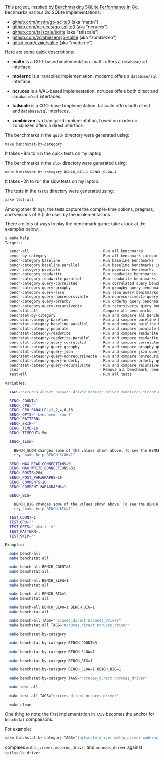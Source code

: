 This project, inspired by [Benchmarking SQLite Performance in Go](https://www.golang.dk/articles/benchmarking-sqlite-performance-in-go), bechmarks various Go SQLite implementations:

* [github.com/mattn/go-sqlite3](https://github.com/mattn/go-sqlite3) (aka "mattn")
* [github.com/ncruces/go-sqlite3](https://github.com/ncruces/go-sqlite3) (aka "ncruces")
* [github.com/tailscale/sqlite](https://github.com/tailscale/sqlite) (aka "tailscale")
*	[github.com/zombiezen/go-sqlite](https://github.com/zombiezen/go-sqlite) (aka "zombiezen")
*	[gitlab.com/cznic/sqlite](https://gitlab.com/cznic/sqlite) (aka "modernc")

Here are some quick descriptions:

* **mattn** is a CGO-based implementation. mattn offers a `database/sql` interface.

* **modernc** is a transpiled implementation. modernc offers a `database/sql` interface.

* **ncruces** is a WAL-based implementation. ncruces offers both direct and `database/sql` interfaces.

* **tailscale** is a CGO-based implementation. tailscale offers both direct and `database/sql` interfaces.

* **zombiezen** is a transpiled implementation, based on modernc. zombiezen offers a direct interface.

The benchmarks in the `quick` directory were generated using:

```sh
make benchstat-by-category
```

It takes ~8m to run the quick tests on my laptop.

The benchmarks in the `slow` directory were generated using:

```sh
make benchstat-by-category BENCH_BIG=1 BENCH_SLOW=1
```

It takes ~2h to run the slow tests on my laptop.

The tests in the `tests` directory were generated using:

```sh
make test-all
```

Among other things, the tests capture the compile-time options, pragmas, and versions of SQLite used by the implementations.

There are lots of ways to play the benchmark game; take a look at the examples below.

```sh
$ make help
Targets:

  bench-all                                - Run all benchmarks
  bench-by-category                        - Run all benchmark categories
  bench-category-baseline                  - Run baseline benchmarks
  bench-category-baseline-parallel         - Run baseline benchmarks in parallel
  bench-category-populate                  - Run populate benchmarks
  bench-category-readwrite                 - Run readwrite benchmarks
  bench-category-readwrite-parallel        - Run readwrite benchmarks in parallel
  bench-category-query-correlated          - Run correlated query benchmarks
  bench-category-query-groupby             - Run groupby query benchmarks
  bench-category-query-json                - Run json query benchmarks
  bench-category-query-nonrecursivecte     - Run nonrecursivecte query benchmarks
  bench-category-query-orderby             - Run orderby query benchmarks
  bench-category-query-recursivecte        - Run recursivecte query benchmarks
  benchstat-all                            - Compare all benchmarks
  benchstat-by-category                    - Run and compare all benchmark categories
  benchstat-category-baseline              - Run and compare baseline benchmarks
  benchstat-category-baseline-parallel     - Run and compare baseline benchmarks in parallel
  benchstat-category-populate              - Run and compare populate benchmarks
  benchstat-category-readwrite             - Run and compare readwrite benchmarks
  benchstat-category-readwrite-parallel    - Run and compare readwrite benchmarks in parallel
  benchstat-category-query-correlated      - Run and compare correlated query benchmarks
  benchstat-category-query-groupby         - Run and compare groupby query benchmarks
  benchstat-category-query-json            - Run and compare json query benchmarks
  benchstat-category-query-nonrecursivecte - Run and compare nonrecursivecte query benchmarks
  benchstat-category-query-orderby         - Run and compare orderby query benchmarks
  benchstat-category-query-recursivecte    - Run and compare recursivecte query benchmarks
  clean                                    - Remove all benchmark, benchstat and test files
  test-all                                 - Run all tests

Variables:

  TAGS="ncruces_direct ncruces_driver modernc_driver zombiezen_direct mattn_driver tailscale_driver"

  BENCH_COUNT=1
  BENCH_CPU=''
  BENCH_CPU_PARALLEL=1,2,4,8,16
  BENCH_OPTS="-benchmem -short"
  BENCH_PATTERN=.
  BENCH_SKIP=''
  BENCH_TIME=1s
  BENCH_TIMEOUT=15m

  BENCH_SLOW=

    BENCH_SLOW changes some of the values shown above. To see the BENCH_SLOW values,
    try "make help BENCH_SLOW=1"

  BENCH_MAX_READ_CONNECTIONS=0
  BENCH_MAX_WRITE_CONNECTIONS=32
  BENCH_POSTS=200
  BENCH_POST_PARAGRAPHS=10
  BENCH_COMMENTS=10
  BENCH_COMMENT_PARAGRAPHS=1

  BENCH_BIG=

    BENCH_BIG changes some of the values shown above. To see the BENCH_BIG values,
    try "make help BENCH_BIG=1"

  TEST_COUNT=1
  TEST_CPU=''
  TEST_OPTS="-short -v"
  TEST_PATTERN=.
  TEST_SKIP=''

Examples:

  make bench-all
  make benchstat-all

  make bench-all BENCH_COUNT=3
  make benchstat-all

  make bench-all BENCH_SLOW=1
  make benchstat-all

  make bench-all BENCH_BIG=1
  make benchstat-all

  make bench-all BENCH_SLOW=1 BENCH_BIG=1
  make benchstat-all

  make bench-all TAGS="ncruces_direct ncruces_driver"
  make benchstat-all TAGS="ncruces_direct ncruces_driver"

  make benchstat-by-category

  make benchstat-by-category BENCH_COUNT=3

  make benchstat-by-category BENCH_SLOW=1

  make benchstat-by-category BENCH_BIG=1

  make benchstat-by-category BENCH_SLOW=1 BENCH_BIG=1

  make benchstat-by-category TAGS="ncruces_direct ncruces_driver"

  make test-all

  make test-all TAGS="ncruces_direct ncruces_driver"

  make clean
```

One thing to note: the first implementation in `TAGS` becomes the anchor for `benchstat` comparisons.

For example:

```sh
make benchstat-by-category TAGS="tailscale_driver mattn_driver modernc_driver ncruces_driver"
```

compares `mattn_driver`, `modernc_driver` and `ncruces_driver` against `tailscale_driver`.
